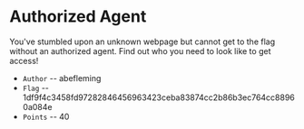 # Authorized Agent
You've stumbled upon an unknown webpage but cannot get to the flag without an authorized agent. Find out who you need to look like to get access!

- `Author` -- abefleming
- `Flag` -- 1df9f4c3458fd97282846456963423ceba83874cc2b86b3ec764cc88960a084e
- `Points` -- 40
